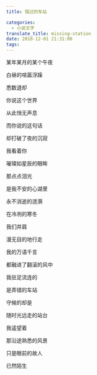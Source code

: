 ```yaml
---
title: 错过的车站

categories:
  - 小说文字
translate_title: missing-station
date: 2010-12-01 21:31:00
tags:
---
```


某年某月的某个午夜

白昼的喧嚣浮躁

悉数退却

你说这个世界

从此悄无声息

而你说的这句话

却打破了夜的沉寂

我看着你

璀璨如星辰的眼眸

那点点泪光

是我不安的心湖里

永不消逝的涟漪

在冷冽的寒冬

我们并肩

漫无目的地行走

我的万语千言

都融进了翻滚的风中

我驻足流连的

是弄错的车站

守候的却是

随时光远走的站台

我遥望着

那沿途熟悉的风景

只是眼前的故人

已然陌生
